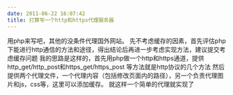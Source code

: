 ```yaml
---
date: 2011-06-22 16:07:42
title: 打算写一个http和https代理服务器
---
```



用php来写吧，其他的没条件代理国外网站。
先不考虑缓存的因素，首先评估php下能进行http通信的方法和途径，得出结论后再进一步考虑实现方法，建议提交考虑缓存问题
我的思路是这样的，首先用php做一个http和https通道，提供http_get/http_post和https_get/https_post 等方法就是http协议的几个方法
然后提供两个代理文件，一个代理内容（包括修改页面内的路径），另一个负责代理图片和js，css等，这里可以添加缓存。
就这样一个简单的代理就实现了